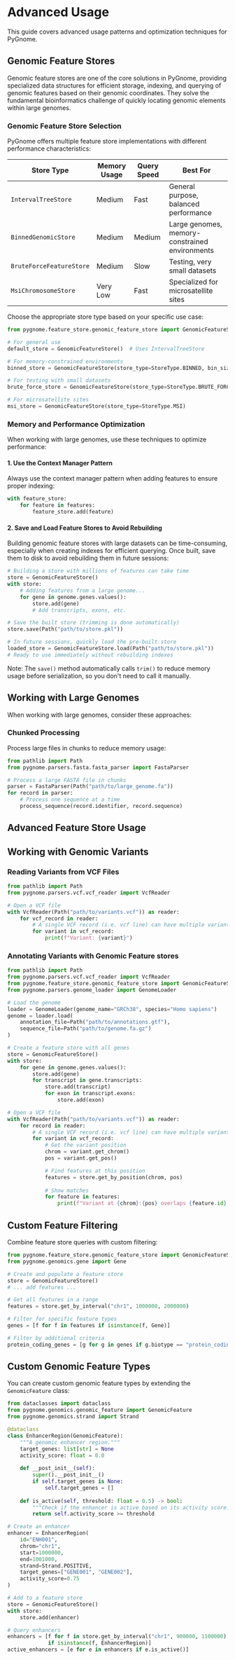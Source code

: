 # Advanced Usage

This guide covers advanced usage patterns and optimization techniques for PyGnome.

## Genomic Feature Stores

Genomic feature stores are one of the core solutions in PyGnome, providing specialized data structures for efficient storage, indexing, and querying of genomic features based on their genomic coordinates. They solve the fundamental bioinformatics challenge of quickly locating genomic elements within large genomes.

### Genomic Feature Store Selection

PyGnome offers multiple feature store implementations with different performance characteristics:

| Store Type | Memory Usage | Query Speed | Best For |
|------------|--------------|-------------|----------|
| `IntervalTreeStore` | Medium | Fast | General purpose, balanced performance |
| `BinnedGenomicStore` | Medium | Medium | Large genomes, memory-constrained environments |
| `BruteForceFeatureStore` | Medium | Slow | Testing, very small datasets |
| `MsiChromosomeStore` | Very Low | Fast | Specialized for microsatellite sites |

Choose the appropriate store type based on your specific use case:

```python
from pygnome.feature_store.genomic_feature_store import GenomicFeatureStore, StoreType

# For general use
default_store = GenomicFeatureStore()  # Uses IntervalTreeStore

# For memory-constrained environments
binned_store = GenomicFeatureStore(store_type=StoreType.BINNED, bin_size=100000)

# For testing with small datasets
brute_force_store = GenomicFeatureStore(store_type=StoreType.BRUTE_FORCE)

# For microsatellite sites
msi_store = GenomicFeatureStore(store_type=StoreType.MSI)
```

### Memory and Performance Optimization

When working with large genomes, use these techniques to optimize performance:

#### 1. Use the Context Manager Pattern

Always use the context manager pattern when adding features to ensure proper indexing:

```python
with feature_store:
    for feature in features:
        feature_store.add(feature)
```

#### 2. Save and Load Feature Stores to Avoid Rebuilding

Building genomic feature stores with large datasets can be time-consuming, especially when creating indexes for efficient querying. Once built, save them to disk to avoid rebuilding them in future sessions:

```python
# Building a store with millions of features can take time
store = GenomicFeatureStore()
with store:
    # Adding features from a large genome...
    for gene in genome.genes.values():
        store.add(gene)
        # Add transcripts, exons, etc.

# Save the built store (trimming is done automatically)
store.save(Path("path/to/store.pkl"))

# In future sessions, quickly load the pre-built store
loaded_store = GenomicFeatureStore.load(Path("path/to/store.pkl"))
# Ready to use immediately without rebuilding indexes
```

Note: The `save()` method automatically calls `trim()` to reduce memory usage before serialization, so you don't need to call it manually.

## Working with Large Genomes

When working with large genomes, consider these approaches:

### Chunked Processing

Process large files in chunks to reduce memory usage:

```python
from pathlib import Path
from pygnome.parsers.fasta.fasta_parser import FastaParser

# Process a large FASTA file in chunks
parser = FastaParser(Path("path/to/large_genome.fa"))
for record in parser:
    # Process one sequence at a time
    process_sequence(record.identifier, record.sequence)
```

## Advanced Feature Store Usage

## Working with Genomic Variants

### Reading Variants from VCF Files

```python
from pathlib import Path
from pygnome.parsers.vcf.vcf_reader import VcfReader

# Open a VCF file
with VcfReader(Path("path/to/variants.vcf")) as reader:
    for vcf_record in reader:
        # A single VCF record (i.e. vcf line) can have multiple variants
        for variant in vcf_record:
            print(f"Variant: {variant}")
```

### Annotating Variants with Genomic Feature stores

```python
from pathlib import Path
from pygnome.parsers.vcf.vcf_reader import VcfReader
from pygnome.feature_store.genomic_feature_store import GenomicFeatureStore
from pygnome.parsers.genome_loader import GenomeLoader

# Load the genome
loader = GenomeLoader(genome_name="GRCh38", species="Homo sapiens")
genome = loader.load(
    annotation_file=Path("path/to/annotations.gtf"),
    sequence_file=Path("path/to/genome.fa.gz")
)

# Create a feature store with all genes
store = GenomicFeatureStore()
with store:
    for gene in genome.genes.values():
        store.add(gene)
        for transcript in gene.transcripts:
            store.add(transcript)
            for exon in transcript.exons:
                store.add(exon)

# Open a VCF file
with VcfReader(Path("path/to/variants.vcf")) as reader:
    for record in reader:
        # A single VCF record (i.e. vcf line) can have multiple variants
        for variant in vcf_record:
            # Get the variant position
            chrom = variant.get_chrom()
            pos = variant.get_pos()

            # Find features at this position
            features = store.get_by_position(chrom, pos)
            
            # Show matches
            for feature in features:
                print(f"Variant at {chrom}:{pos} overlaps {feature.id} ({feature.__class__.__name__})")
```

## Custom Feature Filtering

Combine feature store queries with custom filtering:

```python
from pygnome.feature_store.genomic_feature_store import GenomicFeatureStore
from pygnome.genomics.gene import Gene

# Create and populate a feature store
store = GenomicFeatureStore()
# ... add features ...

# Get all features in a range
features = store.get_by_interval("chr1", 1000000, 2000000)

# Filter for specific feature types
genes = [f for f in features if isinstance(f, Gene)]

# Filter by additional criteria
protein_coding_genes = [g for g in genes if g.biotype == "protein_coding"]
```

## Custom Genomic Feature Types

You can create custom genomic feature types by extending the `GenomicFeature` class:

```python
from dataclasses import dataclass
from pygnome.genomics.genomic_feature import GenomicFeature
from pygnome.genomics.strand import Strand

@dataclass
class EnhancerRegion(GenomicFeature):
    """A genomic enhancer region."""
    target_genes: list[str] = None
    activity_score: float = 0.0
    
    def __post_init__(self):
        super().__post_init__()
        if self.target_genes is None:
            self.target_genes = []
    
    def is_active(self, threshold: float = 0.5) -> bool:
        """Check if the enhancer is active based on its activity score."""
        return self.activity_score >= threshold

# Create an enhancer
enhancer = EnhancerRegion(
    id="ENH001",
    chrom="chr1",
    start=1000000,
    end=1001000,
    strand=Strand.POSITIVE,
    target_genes=["GENE001", "GENE002"],
    activity_score=0.75
)

# Add to a feature store
store = GenomicFeatureStore()
with store:
    store.add(enhancer)

# Query enhancers
enhancers = [f for f in store.get_by_interval("chr1", 900000, 1100000) 
             if isinstance(f, EnhancerRegion)]
active_enhancers = [e for e in enhancers if e.is_active()]
```